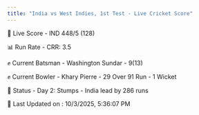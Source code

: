 ```yaml
---
title: "India vs West Indies, 1st Test - Live Cricket Score"
---
```


🔴 Live Score - IND 448/5 (128)  

📊 Run Rate - CRR: 3.5  

✊ Current Batsman - Washington Sundar - 9(13)  

✊ Current Bowler - Khary Pierre - 29 Over 91 Run - 1 Wicket  

📑 Status - Day 2: Stumps - India lead by 286 runs

📝 Last Updated on : 10/3/2025, 5:36:07 PM  

